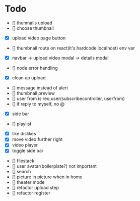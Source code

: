# Todo

- [] thumnails upload
- [] choose thumbnail
- [x] upload video page button
- [] thumbnail route on react(it's hardcode localhost) env var
- [x] navbar -> upload video modal -> details modal
- [] node error handling
- [x] clean up upload
- [] message instead of alert
- [] thumbnail preview
- [] user from is req.user(subscribecontroller, userfrom)
- [] if reply to myself, no @
- [x] side bar
- [] playlist
- [x] like dislikes
- [x] move video further right
- [x] video player
- [x] toggle side bar
- [] filestack
- [] user avatar(boilerplate?) not important
- [] search
- [] picture in picture when in home
- [] theater mode
- [] refactor upload step
- [] refactor register